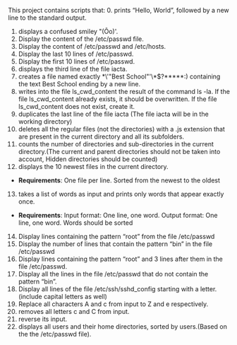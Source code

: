 This project contains scripts that:
0. prints “Hello, World”, followed by a new line to the standard output.
1. displays a confused smiley "(Ôo)'.
2. Display the content of the /etc/passwd file.
3. Display the content of /etc/passwd and /etc/hosts.
4. Display the last 10 lines of /etc/passwd.
5. Display the first 10 lines of /etc/passwd.
6. displays the third line of the file iacta.
7.  creates a file named exactly \*\\'"Best School"\'\\*$\?\*\*\*\*\*:) containing the text Best School ending by a new line.
8. writes into the file ls_cwd_content the result of the command ls -la. If the file ls_cwd_content already exists, it should be overwritten. If the file ls_cwd_content does not exist, create it.
9. duplicates the last line of the file iacta (The file iacta will be in the working directory)
10. deletes all the regular files (not the directories) with a .js extension that are present in the current directory and all its subfolders.
11. counts the number of directories and sub-directories in the current directory.(The current and parent directories should not be taken into account, Hidden directories should be counted)
12. displays the 10 newest files in the current directory.
* __Requirements__: One file per line. Sorted from the newest to the oldest
13. takes a list of words as input and prints only words that appear exactly once.
* __Requirements__: Input format: One line, one word. Output format: One line, one word. Words should be sorted
14. Display lines containing the pattern “root” from the file /etc/passwd
15. Display the number of lines that contain the pattern “bin” in the file /etc/passwd
16. Display lines containing the pattern “root” and 3 lines after them in the file /etc/passwd.
17. Display all the lines in the file /etc/passwd that do not contain the pattern “bin”.
18. Display all lines of the file /etc/ssh/sshd_config starting with a letter. (include capital letters as well)
19. Replace all characters A and c from input to Z and e respectively.
20. removes all letters c and C from input.
21. reverse its input.
22. displays all users and their home directories, sorted by users.(Based on the the /etc/passwd file).
